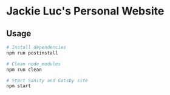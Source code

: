 # Jackie Luc's Personal Website


## Usage

```sh
# Install dependencies
npm run postinstall

# Clean node_modules
npm run clean

# Start Sanity and Gatsby site
npm start
```
